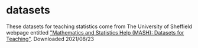 # datasets

These datasets for teaching statistics come from The University of Sheffield webpage entitled ["Mathematics and Statistics Help (MASH): Datasets for Teaching"](https://www.sheffield.ac.uk/mash/statistics/datasets).  Downloaded 2021/08/23
